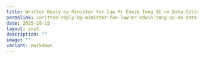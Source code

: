 ```yaml
---
title: Written Reply by Minister for Law Mr Edwin Tong SC on Data Collection
permalink: /written-reply-by-minister-for-law-mr-edwin-tong-sc-on-data-collection/
date: 2025-10-15
layout: post
description: ""
image: ""
variant: markdown
---
```

